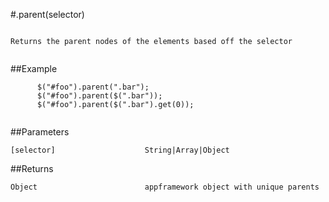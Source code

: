 #.parent(selector)

```

Returns the parent nodes of the elements based off the selector
      
```

##Example

```
      $("#foo").parent(".bar");
      $("#foo").parent($(".bar"));
      $("#foo").parent($(".bar").get(0));
      
```


##Parameters

```
[selector]                    String|Array|Object

```

##Returns

```
Object                        appframework object with unique parents
```

